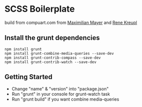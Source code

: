 # SCSS Boilerplate
build from compuart.com from [Maximilian Mayer](http://twitter.com/maximilianmayer/) and [Rene Kreupl](http://www.renekreupl.de/)

## Install the grunt dependencies
	npm install grunt
	npm install grunt-combine-media-queries --save-dev
	npm install grunt-contrib-compass --save-dev
	npm install grunt-contrib-watch --save-dev

## Getting Started
- Change "name" & "version" into "package.json"
- Run "grunt" in your console for grunt-watch task
- Run "grunt build" if you want combine media-queries
